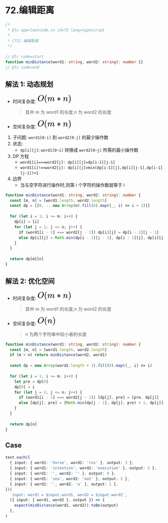 # 72.编辑距离

```ts
/*
 * @lc app=leetcode.cn id=72 lang=typescript
 *
 * [72] 编辑距离
 */

// @lc code=start
function minDistance(word1: string, word2: string): number {}
// @lc code=end
```

## 解法 1: 动态规划

- 时间复杂度: <!-- $O(m*n)$ --> <img style="transform: translateY(0.1em); background: white;" src="./svg/o-m-multiply-n.svg" alt="O(m*n)">
  > 其中 m 为 word1 的长度,n 为 word2 的长度
- 空间复杂度: <!-- $O(m*n)$ --> <img style="transform: translateY(0.1em); background: white;" src="./svg/o-m-multiply-n.svg" alt="O(m*n)">

1. 子问题: `word1[0-i]` 到 `word2[0-j]` 的最少操作数
2. 状态:
   - `dp[i][j]`: `word1[0~i]` 转换成 `word2[0~j]` 所需的最小操作数
3. DP 方程
   - `word1[i]===word2[j]: dp[i][j]=dp[i-1][j-1]`
   - `word1[i]!==word2[j]: dp[i][j]=min(dp[i-1][j],dp[i][j-1],dp[i-1][j-1])+1`
4. 边界
   - 当与空字符进行操作时,则第 i 个字符的操作数就等于 i

```ts
function minDistance(word1: string, word2: string): number {
  const [m, n] = [word1.length, word2.length]
  const dp = [[0, ...new Array(n).fill(0).map((_, i) => i + 1)]]

  for (let i = 1; i <= m; i++) {
    dp[i] = [i]
    for (let j = 1; j <= n; j++) {
      if (word1[i - 1] === word2[j - 1]) dp[i][j] = dp[i - 1][j - 1]
      else dp[i][j] = Math.min(dp[i - 1][j - 1], dp[i - 1][j], dp[i][j - 1]) + 1
    }
  }

  return dp[m][n]
}
```

## 解法 2: 优化空间

- 时间复杂度: <!-- $O(m*n)$ --> <img style="transform: translateY(0.1em); background: white;" src="./svg/o-m-multiply-n.svg" alt="O(m*n)">
  > 其中 m 为 word1 的长度,n 为 word2 的长度
- 空间复杂度: <!-- $O(n)$ --> <img style="transform: translateY(0.1em); background: white;" src="./svg/o-n.svg" alt="O(n)">
  > n 为两个字符串中较小者的长度

```ts
function minDistance(word1: string, word2: string): number {
  const [m, n] = [word1.length, word2.length]
  if (m < n) return minDistance(word2, word1)

  const dp = new Array(word2.length + 1).fill(0).map((_, i) => i)

  for (let i = 1; i <= m; i++) {
    let pre = dp[0]
    dp[0] = i
    for (let j = 1; j <= n; j++) {
      if (word1[i - 1] === word2[j - 1]) [dp[j], pre] = [pre, dp[j]]
      else [dp[j], pre] = [Math.min(dp[j - 1], dp[j], pre) + 1, dp[j]]
    }
  }

  return dp[n]
}
```

## Case

```ts
test.each([
  { input: { word1: 'horse', word2: 'ros' }, output: 3 },
  { input: { word1: 'intention', word2: 'execution' }, output: 5 },
  { input: { word1: '', word2: '' }, output: 0 },
  { input: { word1: 'sea', word2: 'eat' }, output: 2 },
  { input: { word1: '', word2: 'a' }, output: 1 },
])(
  `input: word1 = $input.word1, word2 = $input.word2`,
  ({ input: { word1, word2 }, output }) => {
    expect(minDistance(word1, word2)).toBe(output)
  },
)
```
